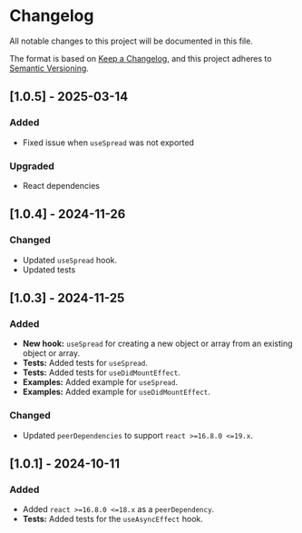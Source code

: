 # Changelog

All notable changes to this project will be documented in this file.

The format is based on [Keep a Changelog](https://keepachangelog.com/), and this project adheres to [Semantic Versioning](https://semver.org/).

## [1.0.5] - 2025-03-14

### Added

- Fixed issue when `useSpread` was not exported

### Upgraded

- React dependencies

## [1.0.4] - 2024-11-26

### Changed

- Updated `useSpread` hook.
- Updated tests

## [1.0.3] - 2024-11-25

### Added

- **New hook:** `useSpread` for creating a new object or array from an existing object or array.
- **Tests:** Added tests for `useSpread`.
- **Tests:** Added tests for `useDidMountEffect`.
- **Examples:** Added example for `useSpread`.
- **Examples:** Added example for `useDidMountEffect`.

### Changed

- Updated `peerDependencies` to support `react >=16.8.0 <=19.x`.

## [1.0.1] - 2024-10-11

### Added

- Added `react >=16.8.0 <=18.x` as a `peerDependency`.
- **Tests:** Added tests for the `useAsyncEffect` hook.
